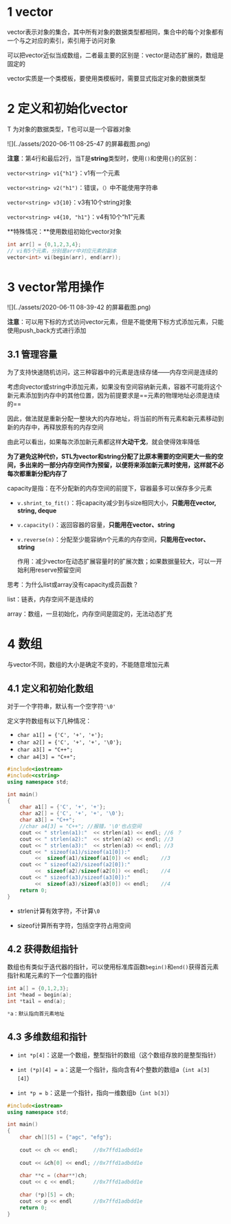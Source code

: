 # 1 vector

vector表示对象的集合，其中所有对象的数据类型都相同，集合中的每个对象都有一个与之对应的索引，索引用于访问对象

可以把vector近似当成数组，二者最主要的区别是：vector是动态扩展的，数组是固定的

vector实质是一个类模板，要使用类模板时，需要显式指定对象的数据类型



# 2 定义和初始化vector

T 为对象的数据类型，T也可以是一个容器对象

![](../assets/2020-06-11 08-25-47 的屏幕截图.png)

**注意**：第4行和最后2行，当T是**string**类型时，使用`()`和使用`{}`的区别：

`vector<string> v1{"h1"}`：v1有一个元素

`vector<string> v2("h1")`：错误，`（）`中不能使用字符串

`vector<string> v3{10}`：v3有10个string对象

`vector<string> v4{10, "h1"}`：v4有10个“h1”元素



**特殊情况：**使用数组初始化vector对象

```c++
int arr[] = {0,1,2,3,4};
// vi有5个元素，分别是arr中对应元素的副本
vector<int> vi(begin(arr), end(arr));
```



# 3 vector常用操作

![](../assets/2020-06-11 08-39-42 的屏幕截图.png)

**注意**：可以用下标的方式访问vector元素，但是不能使用下标方式添加元素，只能使用push_back方式进行添加



## 3.1 管理容量

为了支持快速随机访问，这三种容器中的元素是连续存储——内存空间是连续的

考虑向vector或string中添加元素，如果没有空间容纳新元素，容器不可能将这个新元素添加到内存中的其他位置，因为前提要求是==元素的物理地址必须是连续的==

因此，做法就是重新分配一整块大的内存地址，将当前的所有元素和新元素移动到新的内存中，再释放原有的内存空间

由此可以看出，如果每次添加新元素都这样**大动干戈**，就会使得效率降低



**为了避免这种代价，STL为vector和string分配了比原本需要的空间更大一些的空间，多出来的一部分内存空间作为预留，以便将来添加新元素时使用，这样就不必每次都重新分配内存了**



capacity是指：在不分配新的内存空间的前提下，容器最多可以保存多少元素

- `v.shrint_to_fit()`：将capacity减少到与size相同大小，**只能用在vector, string, deque**

- `v.capacity()`：返回容器的容量，**只能用在vector、string**

- `v.reverse(n)`：分配至少能容纳n个元素的内存空间，**只能用在vector、string**

  作用：减少vector在动态扩展容量时的扩展次数；如果数据量较大，可以一开始利用reserve预留空间



思考：为什么list或array没有capacity成员函数？

list：链表，内存空间不是连续的

array：数组，一旦初始化，内存空间是固定的，无法动态扩充



# 4 数组

与vector不同，数组的大小是确定不变的，不能随意增加元素



## 4.1 定义和初始化数组

对于一个字符串，默认有一个空字符`'\0'`

定义字符数组有以下几种情况：

- `char a1[] = {'C', '+', '+'};`
- `char a2[] = {'C', '+', '+', '\0'};`
- `char a3[] = "C++";`
- `char a4[3] = "C++";`



```c++
#include<iostream>
#include<cstring>
using namespace std;

int main()
{
    char a1[] = {'C', '+', '+'};
    char a2[] = {'C', '+', '+', '\0'};
    char a3[] = "C++";
    //char a4[3] = "C++"; //报错，'\0'也占空间
    cout << " strlen(a1):"  << strlen(a1) << endl; //6 ？
    cout << " strlen(a2):"  << strlen(a2) << endl; //3
    cout << " strlen(a3):"  << strlen(a3) << endl; //3
    cout << " sizeof(a1)/sizeof(a1[0]):"
         <<  sizeof(a1)/sizeof(a1[0]) << endl; 	  //3
    cout << " sizeof(a2)/sizeof(a2[0]):"
         <<  sizeof(a2)/sizeof(a2[0]) << endl;    //4
    cout << " sizeof(a3)/sizeof(a3[0]):"
         <<  sizeof(a3)/sizeof(a3[0]) << endl;    //4
    return 0;
}
```

- strlen计算有效字符，不计算`\0`

- sizeof计算所有字符，包括空字符占用空间



## 4.2 获得数组指针

数组也有类似于迭代器的指针，可以使用标准库函数`begin()`和`end()`获得首元素指针和尾元素的下一个位置的指针

```c++
int a[] = {0,1,2,3};
int *head = begin(a);
int *tail = end(a);

*a：默认指向首元素地址
```



## 4.3 多维数组和指针

- `int *p[4]`：这是一个数组，整型指针的数组（这个数组存放的是整型指针）
- `int (*p)[4] = a`：这是一个指针，指向含有4个整数的数组a（`int a[3][4]`）

- `int *p = b`：这是一个指针，指向一维数组b（`int b[3]`）



```c++
#include<iostream>
using namespace std;

int main()
{
    char ch[][5] = {"agc", "efg"};
    
    cout << ch << endl;     //0x7ffd1adbdd1e
    
    cout << &ch[0] << endl; //0x7ffd1adbdd1e
    
    char **c = (char**)ch;
    cout << c << endl;      //0x7ffd1adbdd1e
    
    char (*p)[5] = ch;    
    cout << p << endl	    //0x7ffd1adbdd1e
    return 0;
}
```

